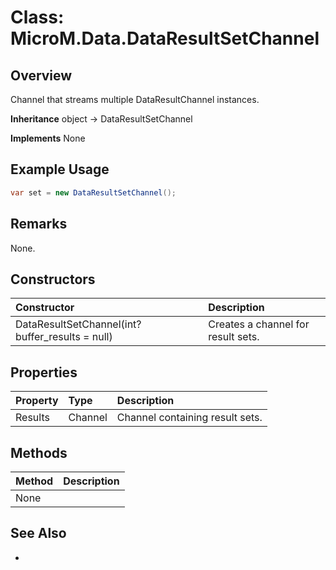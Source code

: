 # Class: MicroM.Data.DataResultSetChannel
## Overview
Channel that streams multiple DataResultChannel instances.

**Inheritance**
object -> DataResultSetChannel

**Implements**
None

## Example Usage
```csharp
var set = new DataResultSetChannel();
```
## Remarks
None.

## Constructors
| Constructor | Description |
|:------------|:-------------|
| DataResultSetChannel(int? buffer_results = null) | Creates a channel for result sets. |

## Properties
| Property | Type | Description |
|:------------|:-------------|:-------------|
| Results | Channel<DataResultChannel> | Channel containing result sets. |

## Methods
| Method | Description |
|:------------|:-------------|
| None | |

## See Also
-
